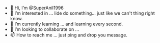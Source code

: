 - 👋 Hi, I’m @SuperAnil1996
- 👀 I’m interested in ...  lide do something... just like we can't thing right know.
- 🌱 I’m currently learning ... and learning every second.
- 💞️ I’m looking to collaborate on ...
- 📫 How to reach me ... just ping and drop you message.

<!---
SuperAnil1996/SuperAnil1996 is a ✨ special ✨ repository because its `README.md` (this file) appears on your GitHub profile.
You can click the Preview link to take a look at your changes.
--->
